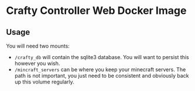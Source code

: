 # Crafty Controller Web Docker Image

## Usage

You will need two mounts:

- `/crafty_db` will contain the sqlite3 database. You will want to persist
  this however you wish.
- `/mincraft_servers` can be where you keep your minecraft servers. The
  path is not important, you just need to be consistent and obviously 
  back up this volume regularly.
